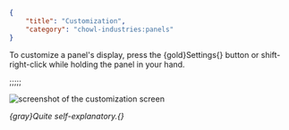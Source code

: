 ```json
{
    "title": "Customization",
    "category": "chowl-industries:panels"
}
```

To customize a panel's display, press the {gold}Settings{} button or shift-right-click while holding the panel in
your hand.

;;;;;

![screenshot of the customization screen](chowl-industries:textures/gui/config_screen_example.png,fit)

*{gray}Quite self-explanatory.{}*